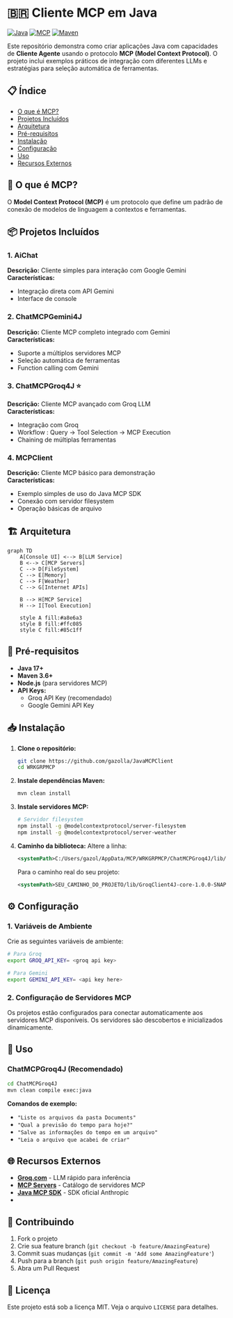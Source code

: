 # 🇧🇷 Cliente MCP em Java

[![Java](https://img.shields.io/badge/Java-17+-orange.svg)](https://www.oracle.com/java/)
[![MCP](https://img.shields.io/badge/MCP-Latest-blue.svg)](https://modelcontextprotocol.io/)
[![Maven](https://img.shields.io/badge/Maven-3.6+-red.svg)](https://maven.apache.org/)

Este repositório demonstra como criar aplicações Java com capacidades de **Cliente Agente** usando o protocolo **MCP (Model Context Protocol)**. O projeto inclui exemplos práticos de integração com diferentes LLMs e estratégias para seleção automática de ferramentas.

## 📋 Índice

- [O que é MCP?](#o-que-é-mcp)
- [Projetos Incluídos](#projetos-incluídos)
- [Arquitetura](#arquitetura)
- [Pré-requisitos](#pré-requisitos)
- [Instalação](#instalação)
- [Configuração](#configuração)
- [Uso](#uso)
- [Recursos Externos](#recursos-externos)

## 🤖 O que é MCP?

O **Model Context Protocol (MCP)** é um protocolo que define um padrão de conexão de modelos de linguagem a contextos e ferramentas.

## 📦 Projetos Incluídos

### 1. AiChat

**Descrição:** Cliente simples para interação com Google Gemini  
**Características:**

- Integração direta com API Gemini
- Interface de console 

### 2. ChatMCPGemini4J

**Descrição:** Cliente MCP completo integrado com Gemini  
**Características:**

- Suporte a múltiplos servidores MCP
- Seleção automática de ferramentas
- Function calling com Gemini

### 3. ChatMCPGroq4J ⭐

**Descrição:** Cliente MCP avançado com Groq LLM  
**Características:**

- Integração com Groq 
- Workflow : Query → Tool Selection → MCP Execution
- Chaining de múltiplas ferramentas

### 4. MCPClient

**Descrição:** Cliente MCP básico para demonstração  
**Características:**

- Exemplo simples de uso do Java MCP SDK
- Conexão com servidor filesystem
- Operação básicas de arquivo

## 🏗️ Arquitetura

```mermaid
graph TD
    A[Console UI] <--> B[LLM Service]
    B <--> C[MCP Servers]
    C --> D[FileSystem]
    C --> E[Memory]
    C --> F[Weather]
    C --> G[Internet APIs]

    B --> H[MCP Service]
    H --> I[Tool Execution]

    style A fill:#a8e6a3
    style B fill:#ffc085
    style C fill:#85c1ff
```

## 🔧 Pré-requisitos

- **Java 17+**
- **Maven 3.6+**
- **Node.js** (para servidores MCP)
- **API Keys:**
  - Groq API Key (recomendado)
  - Google Gemini API Key

## 📥 Instalação

1. **Clone o repositório:**
   
   ```bash
   git clone https://github.com/gazolla/JavaMCPClient
   cd WRKGRPMCP
   ```

2. **Instale dependências Maven:**
   
   ```bash
   mvn clean install
   ```

3. **Instale servidores MCP:**
   
   ```bash
   # Servidor filesystem
   npm install -g @modelcontextprotocol/server-filesystem
   npm install -g @modelcontextprotocol/server-weather
   
   ```

4. **Caminho da biblioteca:**
     Altere a linha:
   
   ```xml
   <systemPath>C:/Users/gazol/AppData/MCP/WRKGRPMCP/ChatMCPGroq4J/lib/GroqClient4J-core-1.0.0-SNAPSHOT-jar-with-dependencies.jar</systemPath>
   ```
   
   Para o caminho real do seu projeto:
   
   ```xml
   <systemPath>SEU_CAMINHO_DO_PROJETO/lib/GroqClient4J-core-1.0.0-SNAPSHOT-jar-with-dependencies.jar</systemPath>
   ```

## ⚙️ Configuração

### 1. Variáveis de Ambiente

Crie as seguintes variáveis de ambiente:

```bash
# Para Groq
export GROQ_API_KEY= <groq api key>

# Para Gemini
export GEMINI_API_KEY= <api key here>
```

### 2. Configuração de Servidores MCP

Os projetos estão configurados para conectar automaticamente aos servidores MCP disponíveis. Os servidores são descobertos e inicializados dinamicamente.

## 🚀 Uso

### ChatMCPGroq4J (Recomendado)

```bash
cd ChatMCPGroq4J
mvn clean compile exec:java
```

**Comandos de exemplo:**

- `"Liste os arquivos da pasta Documents"`
- `"Qual a previsão do tempo para hoje?"`
- `"Salve as informações do tempo em um arquivo"`
- `"Leia o arquivo que acabei de criar"`

## 🌐 Recursos Externos

- **[Groq.com](https://groq.com/)** - LLM rápido para inferência
- **[MCP Servers](https://mcpservers.org)** - Catálogo de servidores MCP
- **[Java MCP SDK](https://github.com/modelcontextprotocol/java-sdk)** - SDK oficial Anthropic
- 

## 🤝 Contribuindo

1. Fork o projeto
2. Crie sua feature branch (`git checkout -b feature/AmazingFeature`)
3. Commit suas mudanças (`git commit -m 'Add some AmazingFeature'`)
4. Push para a branch (`git push origin feature/AmazingFeature`)
5. Abra um Pull Request

## 📝 Licença

Este projeto está sob a licença MIT. Veja o arquivo `LICENSE` para detalhes.
